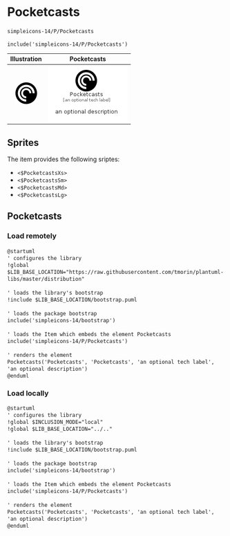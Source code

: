 # Pocketcasts


```text
simpleicons-14/P/Pocketcasts
```

```text
include('simpleicons-14/P/Pocketcasts')
```



| Illustration | Pocketcasts |
| :---: | :---: |
| ![illustration for Illustration](../../simpleicons-14/P/Pocketcasts.png) | ![illustration for Pocketcasts](../../simpleicons-14/P/Pocketcasts.Local.png) |



## Sprites
The item provides the following sriptes:

- `<$PocketcastsXs>`
- `<$PocketcastsSm>`
- `<$PocketcastsMd>`
- `<$PocketcastsLg>`





## Pocketcasts

### Load remotely
```plantuml
@startuml
' configures the library
!global $LIB_BASE_LOCATION="https://raw.githubusercontent.com/tmorin/plantuml-libs/master/distribution"

' loads the library's bootstrap
!include $LIB_BASE_LOCATION/bootstrap.puml

' loads the package bootstrap
include('simpleicons-14/bootstrap')

' loads the Item which embeds the element Pocketcasts
include('simpleicons-14/P/Pocketcasts')

' renders the element
Pocketcasts('Pocketcasts', 'Pocketcasts', 'an optional tech label', 'an optional description')
@enduml
```

### Load locally
```plantuml
@startuml
' configures the library
!global $INCLUSION_MODE="local"
!global $LIB_BASE_LOCATION="../.."

' loads the library's bootstrap
!include $LIB_BASE_LOCATION/bootstrap.puml

' loads the package bootstrap
include('simpleicons-14/bootstrap')

' loads the Item which embeds the element Pocketcasts
include('simpleicons-14/P/Pocketcasts')

' renders the element
Pocketcasts('Pocketcasts', 'Pocketcasts', 'an optional tech label', 'an optional description')
@enduml
```

